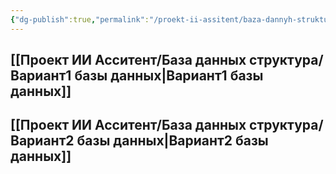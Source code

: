 ```yaml
---
{"dg-publish":true,"permalink":"/proekt-ii-assitent/baza-dannyh-struktura/varianty-hraneniya-perepiski-s-klientami/","tags":["бд","bd","ии-ассистенты","ии","иипроект","бот-продавец","чат-боты","бот","gardenEntry","gardenEntry","gardenEntry"]}
---
```


## [[Проект ИИ Асситент/База данных структура/Вариант1 базы данных\|Вариант1 базы данных]]
## [[Проект ИИ Асситент/База данных структура/Вариант2 базы данных\|Вариант2 базы данных]]
